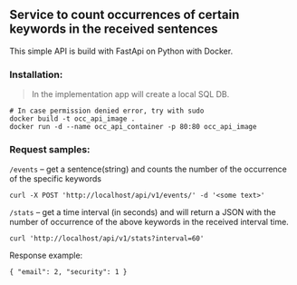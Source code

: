 ## Service to count occurrences of certain keywords in the received sentences

This simple API is build with FastApi on Python with Docker.

### Installation:

> In the implementation app will create a local SQL DB.  

```
# In case permission denied error, try with sudo
docker build -t occ_api_image .
docker run -d --name occ_api_container -p 80:80 occ_api_image
```

### Request samples:

`/events` – get a sentence(string) and counts the number of the occurrence of the specific keywords
```
curl -X POST 'http://localhost/api/v1/events/' -d '<some text>'
```

`/stats` – get a time interval (in seconds) and will return a JSON with the number of occurrence of the above keywords 
in the received interval time.

```
curl 'http://localhost/api/v1/stats?interval=60' 
``` 

Response example: 
```
{ "email": 2, "security": 1 } 
```
